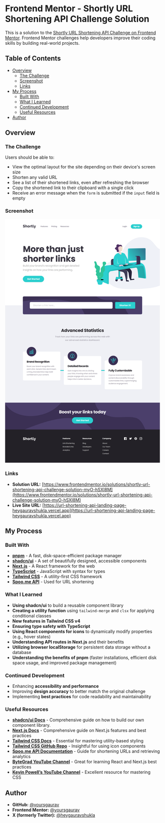 # Frontend Mentor - Shortly URL Shortening API Challenge Solution

This is a solution to the [Shortly URL Shortening API Challenge on Frontend Mentor](https://www.frontendmentor.io/challenges/url-shortening-api-landing-page-2ce3ob-G). Frontend Mentor challenges help developers improve their coding skills by building real-world projects.

## Table of Contents

- [Overview](#overview)
  - [The Challenge](#the-challenge)
  - [Screenshot](#screenshot)
  - [Links](#links)
- [My Process](#my-process)
  - [Built With](#built-with)
  - [What I Learned](#what-i-learned)
  - [Continued Development](#continued-development)
  - [Useful Resources](#useful-resources)
- [Author](#author)

## Overview

### The Challenge

Users should be able to:

- View the optimal layout for the site depending on their device's screen size
- Shorten any valid URL
- See a list of their shortened links, even after refreshing the browser
- Copy the shortened link to their clipboard with a single click
- Receive an error message when the `form` is submitted if the `input` field is empty

### Screenshot

![Shortly Screenshot](/public/screenshots/desktop.png)

### Links

- **Solution URL:** [https://www.frontendmentor.io/solutions/shortly-url-shortening-api-challenge-solution-myO-hSXI8M](https://www.frontendmentor.io/solutions/shortly-url-shortening-api-challenge-solution-myO-hSXI8M)
- **Live Site URL:** [https://url-shortening-api-landing-page-heygauravshukla.vercel.app](https://url-shortening-api-landing-page-heygauravshukla.vercel.app)

## My Process

### Built With

- **[pnpm](https://pnpm.io/)** - A fast, disk-space-efficient package manager
- **[shadcn/ui](https://ui.shadcn.com/)** - A set of beautifully designed, accessible components
- **[Next.js](https://nextjs.org/)** - A React framework for the web
- **[TypeScript](https://www.typescriptlang.org/)** - JavaScript with syntax for types
- **[Tailwind CSS](https://tailwindcss.com/)** - A utility-first CSS framework
- **[Spoo.me API](https://spoo.me/api)** - Used for URL shortening

### What I Learned

- **Using shadcn/ui** to build a reusable component library
- **Creating a utility function** using `tailwind-merge` and `clsx` for applying conditional classes
- **New features in Tailwind CSS v4**
- **Ensuring type safety with TypeScript**
- **Using React components for icons** to dynamically modify properties (e.g., hover states)
- **Understanding API routes in Next.js** and their benefits
- **Utilizing browser localStorage** for persistent data storage without a database
- **Understanding the benefits of pnpm** (faster installations, efficient disk space usage, and improved package management)

### Continued Development

- Enhancing **accessibility and performance**
- Improving **design accuracy** to better match the original challenge
- Implementing **best practices** for code readability and maintainability

### Useful Resources

- **[shadcn/ui Docs](https://ui.shadcn.com/)** - Comprehensive guide on how to build our own component library.
- **[Next.js Docs](https://nextjs.org/docs)** - Comprehensive guide on Next.js features and best practices
- **[Tailwind CSS Docs](https://tailwindcss.com/docs)** - Essential for mastering utility-based styling
- **[Tailwind CSS GitHub Repo](https://github.com/tailwindlabs/tailwindcss.com)** - Insightful for using icon components
- **[Spoo.me API Documentation](https://spoo.me/api)** - Guide for shortening URLs and retrieving analytics
- **[ByteGrad YouTube Channel](https://www.youtube.com/@ByteGrad)** - Great for learning React and Next.js best practices
- **[Kevin Powell’s YouTube Channel](https://www.youtube.com/@KevinPowell)** - Excellent resource for mastering CSS

## Author

- **GitHub:** [@yoursgaurav](https://github.com/yoursgaurav)
- **Frontend Mentor:** [@yoursgaurav](https://www.frontendmentor.io/profile/yoursgaurav)
- **X (formerly Twitter):** [@heygauravshukla](https://x.com/heygauravshukla)
